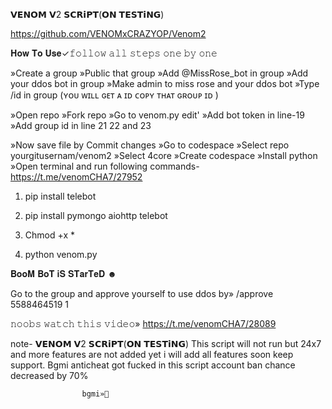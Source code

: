 𝗩𝗘𝗡𝗢𝗠 𝗩2 𝗦𝗖𝗥𝗶𝗣𝗧(𝗢𝗡 𝗧𝗘𝗦𝗧𝗶𝗡𝗚)

https://github.com/VENOMxCRAZYOP/Venom2

𝐇𝐨𝐰 𝐓𝐨 𝐔𝐬𝐞✓𝚏𝚘𝚕𝚕𝚘𝚠 𝚊𝚕𝚕 𝚜𝚝𝚎𝚙𝚜 
𝚘𝚗𝚎 𝚋𝚢 𝚘𝚗𝚎

»Create a group 
»Public that group
»Add @MissRose_bot in group
»Add your ddos bot in group
»Make admin to miss rose and your ddos bot
»Type /id in group (ʏᴏᴜ ᴡɪʟʟ ɢᴇᴛ ᴀ ɪᴅ ᴄᴏᴘʏ ᴛʜᴀᴛ ɢʀᴏᴜᴘ ɪᴅ )

»Open repo
»Fork repo 
»Go to venom.py edit'
»Add bot token in line-19
»Add group id in line 21 22 and 23

»Now save file by Commit changes
»Go to codespace 
»Select repo yourgitusernam/venom2
»Select 4core
»Create codespace
»Install python
»Open terminal and run following commands- https://t.me/venomCHA7/27952

1. pip install telebot

2. pip install pymongo aiohttp telebot

3. Chmod +x *

4. python venom.py

𝐁𝐨𝐨𝐌 𝐁𝐨𝐓 𝐢𝐒 𝐒𝐓𝐚𝐫𝐓𝐞𝐃 ☻︎

Go to the group and approve yourself to use ddos by»
/approve  5588464519 1

𝚗𝚘𝚘𝚋𝚜 𝚠𝚊𝚝𝚌𝚑 𝚝𝚑𝚒𝚜 𝚟𝚒𝚍𝚎𝚘» https://t.me/venomCHA7/28089

note-  𝗩𝗘𝗡𝗢𝗠 𝗩2 𝗦𝗖𝗥𝗶𝗣𝗧(𝗢𝗡 𝗧𝗘𝗦𝗧𝗶𝗡𝗚)
This script will not run but 24x7 and more features are not added yet i will add all features soon keep support.
Bgmi anticheat got fucked in this script account ban chance decreased by 70%

                    bgmi»🤡
